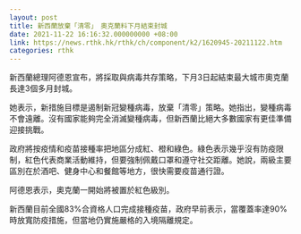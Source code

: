 ```yaml
---
layout: post
title: 新西蘭放棄「清零」　奧克蘭料下月結束封城
date: 2021-11-22 16:16:32.000000000 +08:00
link: https://news.rthk.hk/rthk/ch/component/k2/1620945-20211122.htm
categories: rthk
---
```


新西蘭總理阿德恩宣布，將採取與病毒共存策略，下月3日起結束最大城市奧克蘭長達3個多月封城。

她表示，新措施目標是遏制新冠變種病毒，放棄「清零」策略。她指出，變種病毒不會遠離。沒有國家能夠完全消滅變種病毒，但新西蘭比絕大多數國家有更佳準備迎接挑戰。

政府將按疫情和疫苗接種率把地區分成紅、橙和綠色。綠色表示幾乎沒有防疫限制，紅色代表商業活動維持，但要強制佩戴口罩和遵守社交距離。她說，兩級主要區別在於酒吧、健身中心和餐館等地方，很快需要疫苗通行證。

阿德恩表示，奧克蘭一開始將被置於紅色級別。

新西蘭目前全國83%合資格人口完成接種疫苗，政府早前表示，當覆蓋率達90%時放寬防疫措施，但當地仍實施嚴格的入境隔離規定。
